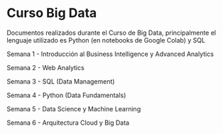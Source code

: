 # Curso Big Data

Documentos realizados durante el Curso de Big Data, principalmente el lenguaje utilizado es Python (en notebooks de Google Colab) y SQL

Semana 1 - Introducción al Business Intelligence y Advanced Analytics

Semana 2 - Web Analytics

Semana 3 - SQL (Data Management)

Semana 4 - Python (Data Fundamentals)

Semana 5 - Data Science y Machine Learning

Semana 6 - Arquitectura Cloud y Big Data
